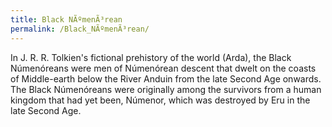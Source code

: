 ```yaml
---
title: Black NÃºmenÃ³rean
permalink: /Black_NÃºmenÃ³rean/
---
```


In J. R. R. Tolkien's fictional prehistory of the world (Arda), the
Black Númenóreans were men of Númenórean descent that dwelt on the
coasts of Middle-earth below the River Anduin from the late Second Age
onwards. The Black Númenóreans were originally among the survivors from
a human kingdom that had yet been, Númenor, which was destroyed by Eru
in the late Second Age.